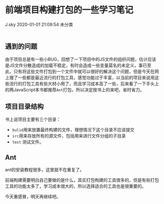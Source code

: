 <div class="blog-article">
<h1 class="title">前端项目构建打包的一些学习笔记</h1>
<span class="author">J.sky</span>
<span class="time">2020-01-01 21:09:54</span>
<span class="tag">未分类</span>
</div>
</br>

## 遇到的问题

由于项目总是有一些小BUG，回想了一下项目中的JS文件的组织问题，估计应该是JS文件分散造成的加载不稳定，有时会造成一些变量莫名的未定义，事已至此，只有将这些文件打包到一个文件中就可以很好的解决这个问题，但是今天在网上搜了一些都是最近流行的打包工具，感觉功能过于丰富，以当前的项目来说用这些流行的打包工具有些大材小用了，而且学习成本高了一些，后来看了一下手头上的两JavaScript本书都推荐`Ant`打包，所以决定按书上的来吧，省时省力。

## 项目目录结构

书上说项目主要有三个目录：

* `bulid`用来放置最终构建的文件，理想情况下这个目录不应该提交
* `src`用来存放所有的源文件，包括用来进行文件分组的子目录
* `test` 测试文件。

## Ant

ant的安装教程很多，这里就不在重复了。

前端构建需要明白自己要做的是什么，其实打包构建的工具很多的，但是有些打包工具的功能太多了，学习成本很大的，所以选择适合的工具也是很重要的。

今天重感冒，明天再继续吧。




